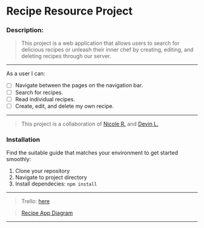 # Recipe Resource Project

### Description:

> This project is a web application that allows users to search for delicious recipes or unleash their inner chef by creating, editing, and deleting recipes through our server.

---

As a user I can:

- [ ] Navigate between the pages on the navigation bar.
- [ ] Search for recipes.
- [ ] Read individual recipes.
- [ ] Create, edit, and delete my own recipe.

---

> This project is a collaboration of [Nicole R.](https://github.com/Nicolercc) and [Devin L.](https://github.com/devinjlewis)

### Installation

Find the suitable guide that matches your environment to get started smoothly:

1. Clone your repository
2. Navigate to project directory
3. Install dependecies: `npm install`

---

> Trello: [here](https://trello.com/b/wDPg51VT/single-resource-app)

> [Recipe App Diagram](https://drive.google.com/file/d/1rnzNBjb1IX9uF57ZThXL9b3MyV0_zasv/view)

---
